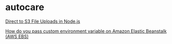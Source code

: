 # autocare

[Direct to S3 File Uploads in Node.js](https://devcenter.heroku.com/articles/s3-upload-node)

[How do you pass custom environment variable on Amazon Elastic Beanstalk (AWS EBS)](http://stackoverflow.com/a/17878600/273525)
